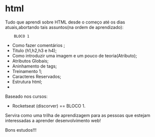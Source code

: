 # html

Tudo que aprendi sobre HTML desde o começo até os dias atuais,abortando tais assuntos(na ordem de aprendizado):

        BLOCO 1
- Como fazer comentários ;
- Titulo (h1,h2,h3 e h4);
- Como introduzir uma imagem e um pouco de teoria(Atributo);
- Atributos Globais;
- Aninhamento de tags;
- Treinamento 1;
- Caracteres Reservados;
- Estrutura html;
- 


Baseado nos cursos:

- Rocketseat (discorver) == BLOCO 1.



Servira como uma trilha de aprendizagem para as pessoas que estejam interessadas a aprender desenvolvimento web!

Bons estudos!!!
